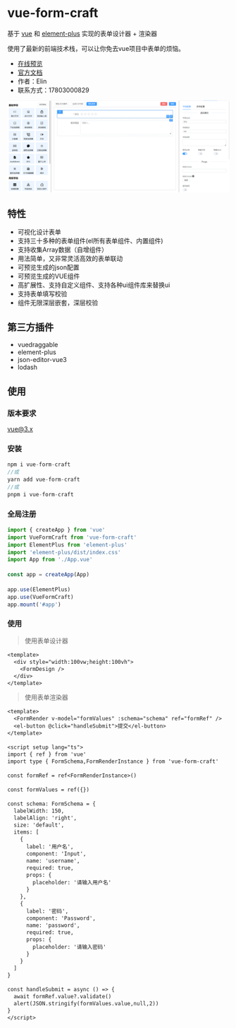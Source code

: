 # vue-form-craft

基于 [vue](https://github.com/vuejs/vue) 和 [element-plus](https://github.com/ElemeFE/element) 实现的表单设计器 + 渲染器

使用了最新的前端技术栈，可以让你免去vue项目中表单的烦恼。

- [在线预览](https://xinnian999.github.io/vue-form-craft/form-design)
- [官方文档](https://xinnian999.github.io/vue-form-craft/)
- 作者：Elin
- 联系方式：17803000829

![ui](./src/assets/ui.png)

## 特性

- 可视化设计表单
- 支持三十多种的表单组件(el所有表单组件、内置组件)
- 支持收集Array数据（自增组件）
- 用法简单，又非常灵活高效的表单联动
- 可预览生成的json配置
- 可预览生成的VUE组件
- 高扩展性、支持自定义组件、支持各种ui组件库来替换ui
- 支持表单填写校验
- 组件无限深层嵌套，深层校验

## 第三方插件

- vuedraggable
- element-plus
- json-editor-vue3
- lodash

## 使用

### 版本要求

vue@3.x

### 安装

```js
npm i vue-form-craft
//或
yarn add vue-form-craft
//或
pnpm i vue-form-craft
```

### 全局注册

```js
import { createApp } from 'vue'
import VueFormCraft from 'vue-form-craft'
import ElementPlus from 'element-plus'
import 'element-plus/dist/index.css'
import App from './App.vue'

const app = createApp(App)

app.use(ElementPlus)
app.use(VueFormCraft)
app.mount('#app')
```

### 使用

> 使用表单设计器

```vue
<template>
  <div style="width:100vw;height:100vh">
    <FormDesign />
  </div>
</template>
```

> 使用表单渲染器

```vue
<template>
  <FormRender v-model="formValues" :schema="schema" ref="formRef" />
  <el-button @click="handleSubmit">提交</el-button>
</template>

<script setup lang="ts">
import { ref } from 'vue'
import type { FormSchema,FormRenderInstance } from 'vue-form-craft'

const formRef = ref<FormRenderInstance>()

const formValues = ref({})

const schema: FormSchema = {
  labelWidth: 150,
  labelAlign: 'right',
  size: 'default',
  items: [
    {
      label: '用户名',
      component: 'Input',
      name: 'username',
      required: true,
      props: {
        placeholder: '请输入用户名'
      }
    },
    {
      label: '密码',
      component: 'Password',
      name: 'password',
      required: true,
      props: {
        placeholder: '请输入密码'
      }
    }
  ]
}

const handleSubmit = async () => {
  await formRef.value?.validate()
  alert(JSON.stringify(formValues.value,null,2))
}
</script>
```
